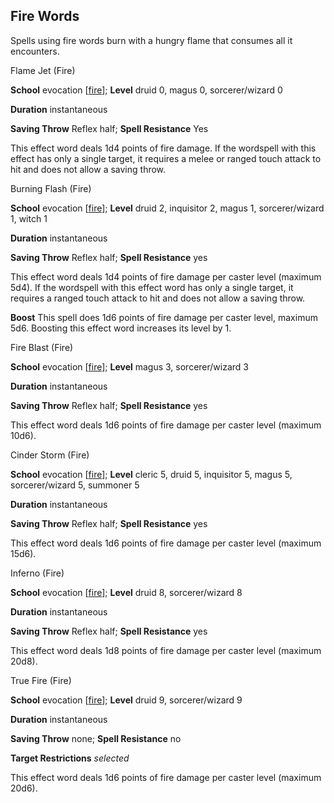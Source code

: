 ## Fire Words

Spells using fire words burn with a hungry flame that consumes all it encounters.

Flame Jet (Fire)

**School** evocation [[fire](monsters/creatureTypes#_fire-subtype)]; **Level** druid 0, magus 0, sorcerer/wizard 0

**Duration** instantaneous

**Saving Throw** Reflex half; **Spell Resistance** Yes

This effect word deals 1d4 points of fire damage. If the wordspell with this effect has only a single target, it requires a melee or ranged touch attack to hit and does not allow a saving throw.

Burning Flash (Fire)

**School** evocation [[fire](monsters/creatureTypes#_fire-subtype)]; **Level** druid 2, inquisitor 2, magus 1, sorcerer/wizard 1, witch 1

**Duration** instantaneous

**Saving Throw** Reflex half; **Spell Resistance** yes

This effect word deals 1d4 points of fire damage per caster level (maximum 5d4). If the wordspell with this effect word has only a single target, it requires a ranged touch attack to hit and does not allow a saving throw.

**Boost** This spell does 1d6 points of fire damage per caster level, maximum 5d6. Boosting this effect word increases its level by 1.

Fire Blast (Fire)

**School** evocation [[fire](monsters/creatureTypes#_fire-subtype)]; **Level** magus 3, sorcerer/wizard 3

**Duration** instantaneous

**Saving Throw** Reflex half; **Spell Resistance** yes

This effect word deals 1d6 points of fire damage per caster level (maximum 10d6).

Cinder Storm (Fire)

**School** evocation [[fire](monsters/creatureTypes#_fire-subtype)]; **Level** cleric 5, druid 5, inquisitor 5, magus 5, sorcerer/wizard 5, summoner 5

**Duration** instantaneous

**Saving Throw** Reflex half; **Spell Resistance** yes

This effect word deals 1d6 points of fire damage per caster level (maximum 15d6).

Inferno (Fire)

**School** evocation [[fire](monsters/creatureTypes#_fire-subtype)]; **Level** druid 8, sorcerer/wizard 8

**Duration** instantaneous

**Saving Throw** Reflex half; **Spell Resistance** yes

This effect word deals 1d8 points of fire damage per caster level (maximum 20d8).

True Fire (Fire)

**School** evocation [[fire](monsters/creatureTypes#_fire-subtype)]; **Level** druid 9, sorcerer/wizard 9

**Duration** instantaneous

**Saving Throw** none; **Spell Resistance** no

**Target Restrictions** _selected_

This effect word deals 1d6 points of fire damage per caster level (maximum 20d6).

